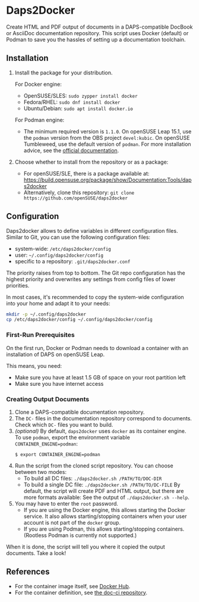 # Daps2Docker

Create HTML and PDF output of documents in a DAPS-compatible DocBook or
AsciiDoc documentation repository. This script uses Docker (default) or Podman
to save you the hassles of setting up a documentation toolchain.

## Installation

1. Install the package for your distribution.

   For Docker engine:
   *  OpenSUSE/SLES: `sudo zypper install docker`
   *  Fedora/RHEL: `sudo dnf install docker`
   *  Ubuntu/Debian: `sudo apt install docker.io`

   For Podman engine:
   *  The minimum required version is `1.1.0`.
      On openSUSE Leap 15.1, use the `podman` version from the OBS project
      `devel:kubic`. On openSUSE Tumbleweed, use the default version of `podman`.
      For more installation advice, see the [official documentation](https://github.com/containers/libpod/blob/master/install.md).


2. Choose whether to install from the repository or as a package:
   * For openSUSE/SLE, there is a package available at: https://build.opensuse.org/package/show/Documentation:Tools/daps2docker
   * Alternatively, clone this repository: `git clone https://github.com/openSUSE/daps2docker`


## Configuration

Daps2docker allows to define variables in different configuration files.
Similar to Git, you can use the following configuration files:

* system-wide: `/etc/daps2docker/config`
* user: `~/.config/daps2docker/config`
* specific to a repository: `.git/daps2docker.conf`

The priority raises from top to bottom. The Git repo configuration has the highest priority and overwrites any settings from config files of lower priorities.

In most cases, it's recommended to copy the system-wide configuration into
your home and adapt it to your needs:

```bash
mkdir -p ~/.config/daps2docker
cp /etc/daps2docker/config ~/.config/daps2docker/config
```

### First-Run Prerequisites

On the first run, Docker or Podman needs to download a container
with an installation of DAPS on openSUSE Leap.

This means, you need:

*  Make sure you have at least 1.5 GB of space on your root partition left
*  Make sure you have internet access


### Creating Output Documents

1. Clone a DAPS-compatible documentation repository.
2. The `DC-` files in the documentation repository correspond to documents.
   Check which `DC-` files you want to build.
3. *(optional)* By default, `daps2docker` uses `docker` as its container engine.
   To use `podman`, export the environment variable `CONTAINER_ENGINE=podman`:
   ```console
   $ export CONTAINER_ENGINE=podman
   ```
4. Run the script from the cloned script repository. You can choose between two
   modes:
   *  To build all DC files: `./daps2docker.sh /PATH/TO/DOC-DIR`
   *  To build a single DC file: `./daps2docker.sh /PATH/TO/DC-FILE`
   By default, the script will create PDF and HTML output, but there are
   more formats available: See the output of `./daps2docker.sh --help`.
5. You may have to enter the `root` password.
   *  If you are using the Docker engine, this allows starting the Docker
      service. It also allows starting/stopping containers when your user
      account is not part of the `docker` group.
   *  If you are using Podman, this allows starting/stopping containers.
      (Rootless Podman is currently not supported.)

When it is done, the script will tell you where it copied the output documents.
Take a look!

## References

* For the container image itself, see
  [Docker Hub](https://hub.docker.com/r/susedoc/ci).
* For the container definition, see
  [the doc-ci repository](https://github.com/openSUSE/doc-ci/tree/develop/build-docker-ci).
